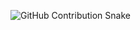 
![GitHub Contribution Snake](https://raw.githubusercontent.com/tobiasmeyhoefer/tobiasmeyhoefer/output/github-snake.svg)
